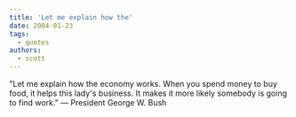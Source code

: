 ```yaml
---
title: 'Let me explain how the'
date: 2004-01-23
tags:
  - quotes
authors:
  - scott
---
```


"Let me explain how the economy works. When you spend money to buy food, it helps this lady's business. It makes it more likely somebody is going to find work."
— President George W. Bush
